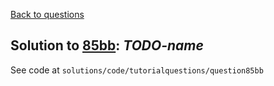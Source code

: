 [Back to questions](../README.md)

## Solution to [85bb](../questions/85bb): *TODO-name*

See code at `solutions/code/tutorialquestions/question85bb`


